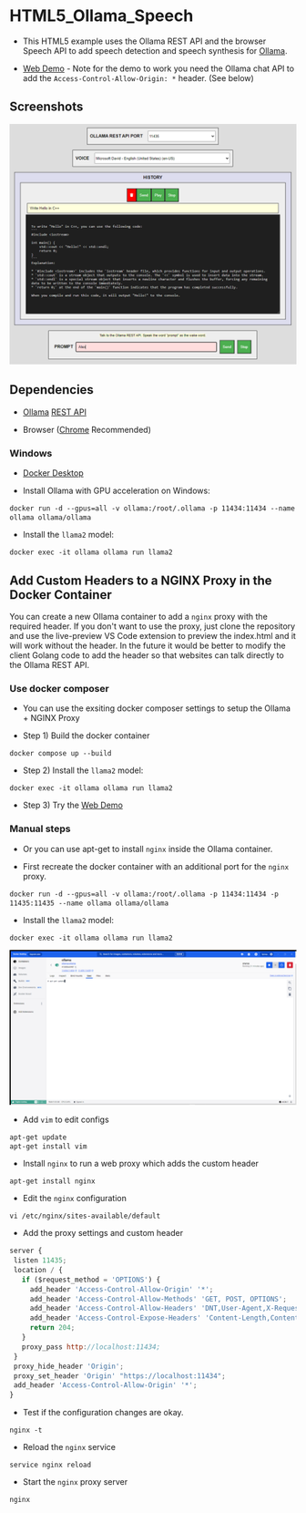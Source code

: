 # HTML5_Ollama_Speech

* This HTML5 example uses the Ollama REST API and the browser Speech API to add speech detection and speech synthesis for [Ollama](https://ollama.ai).

* [Web Demo](https://tgraupmann.github.io/HTML5_Ollama_Speech/) - Note for the demo to work you need the Ollama chat API to add the `Access-Control-Allow-Origin: *` header. (See below)

## Screenshots

![image_1](/images/image_1.png)

## Dependencies

* [Ollama](https://ollama.ai) [REST API](https://github.com/jmorganca/ollama/blob/main/docs/api.md#generate-a-chat-completion)

* Browser ([Chrome](https://www.google.com/chrome/) Recommended)

### Windows

* [Docker Desktop](https://www.docker.com/products/docker-desktop/)

* Install Ollama with GPU acceleration on Windows:

```shell
docker run -d --gpus=all -v ollama:/root/.ollama -p 11434:11434 --name ollama ollama/ollama
```

* Install the `llama2` model:

```shell
docker exec -it ollama ollama run llama2
```

## Add Custom Headers to a NGINX Proxy in the Docker Container

You can create a new Ollama container to add a `nginx` proxy with the required header. If you don't want to use the proxy, just clone the repository and use the live-preview VS Code extension to preview the index.html and it will work without the header. In the future it would be better to modify the client Golang code to add the header so that websites can talk directly to the Ollama REST API.

### Use docker composer

* You can use the exsiting docker composer settings to setup the Ollama + NGINX Proxy

* Step 1) Build the docker container

```shell
docker compose up --build
```

* Step 2) Install the `llama2` model:

```shell
docker exec -it ollama ollama run llama2
```

* Step 3) Try the [Web Demo](https://tgraupmann.github.io/HTML5_Ollama_Speech/)

### Manual steps

* Or you can use apt-get to install `nginx` inside the Ollama container.

* First recreate the docker container with an additional port for the `nginx` proxy.

```shell
docker run -d --gpus=all -v ollama:/root/.ollama -p 11434:11434 -p 11435:11435 --name ollama ollama/ollama
```

* Install the `llama2` model:

```shell
docker exec -it ollama ollama run llama2
```

![image_2](/images/image_2.png)

* Add `vim` to edit configs

```shell
apt-get update
apt-get install vim
```

* Install `nginx` to run a web proxy which adds the custom header

```shell
apt-get install nginx
```

* Edit the `nginx` configuration

```shell
vi /etc/nginx/sites-available/default
```

* Add the proxy settings and custom header

```js
server {
 listen 11435;
 location / {
   if ($request_method = 'OPTIONS') {
     add_header 'Access-Control-Allow-Origin' '*';
     add_header 'Access-Control-Allow-Methods' 'GET, POST, OPTIONS';
     add_header 'Access-Control-Allow-Headers' 'DNT,User-Agent,X-Requested-With,If-Modified-Since,Cache-Control,Content-Type,Range';
     add_header 'Access-Control-Expose-Headers' 'Content-Length,Content-Range';
     return 204;
   }
   proxy_pass http://localhost:11434;
 }
 proxy_hide_header 'Origin';
 proxy_set_header 'Origin' "https://localhost:11434";
 add_header 'Access-Control-Allow-Origin' '*';
}
```

* Test if the configuration changes are okay.

```shell
nginx -t
```

* Reload the `nginx` service

```shell
service nginx reload
```

* Start the `nginx` proxy server

```shell
nginx
```
